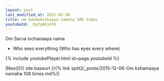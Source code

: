 ```yaml
---
layout: post
last_modified_at: 2021-03-30
title: om mahaakoshaaya namaha 108 times
youtubeId: _KyYqAOjmfU
---
```

 
 
Om Sarva lochanaaya nama 
 
 -  Who sees everything (Who has eyes every where) 
 
  
 
  
 
 
 
 
 
 


{% include youtubePlayer.html id=page.youtubeId %}
 
[Next]({{ site.baseurl }}{% link  split2/_posts/2015-12-06-Om kshamaaya namaha 108 times.md%})
 
